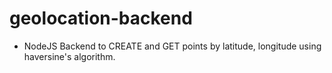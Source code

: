 # geolocation-backend
- NodeJS Backend to CREATE and GET points by latitude, longitude using haversine's algorithm.

